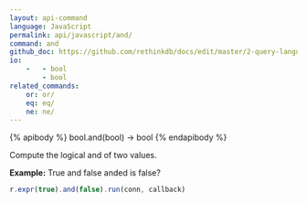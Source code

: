 ```yaml
---
layout: api-command 
language: JavaScript
permalink: api/javascript/and/
command: and 
github_doc: https://github.com/rethinkdb/docs/edit/master/2-query-language/api/javascript/math-and-logic/and.md
io:
    -   - bool
        - bool
related_commands:
    or: or/
    eq: eq/
    ne: ne/
---
```


{% apibody %}
bool.and(bool) → bool
{% endapibody %}

Compute the logical and of two values.

__Example:__ True and false anded is false?

```js
r.expr(true).and(false).run(conn, callback)
```
